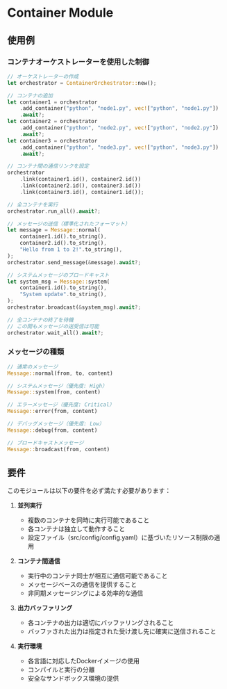 # Container Module

## 使用例

### コンテナオーケストレーターを使用した制御
```rust
// オーケストレーターの作成
let orchestrator = ContainerOrchestrator::new();

// コンテナの追加
let container1 = orchestrator
    .add_container("python", "node1.py", vec!["python", "node1.py"])
    .await?;
let container2 = orchestrator
    .add_container("python", "node2.py", vec!["python", "node2.py"])
    .await?;
let container3 = orchestrator
    .add_container("python", "node3.py", vec!["python", "node3.py"])
    .await?;

// コンテナ間の通信リンクを設定
orchestrator
    .link(container1.id(), container2.id())
    .link(container2.id(), container3.id())
    .link(container3.id(), container1.id());

// 全コンテナを実行
orchestrator.run_all().await?;

// メッセージの送信（標準化されたフォーマット）
let message = Message::normal(
    container1.id().to_string(),
    container2.id().to_string(),
    "Hello from 1 to 2!".to_string(),
);
orchestrator.send_message(&message).await?;

// システムメッセージのブロードキャスト
let system_msg = Message::system(
    container1.id().to_string(),
    "System update".to_string(),
);
orchestrator.broadcast(&system_msg).await?;

// 全コンテナの終了を待機
// この間もメッセージの送受信は可能
orchestrator.wait_all().await?;
```

### メッセージの種類
```rust
// 通常のメッセージ
Message::normal(from, to, content)

// システムメッセージ（優先度: High）
Message::system(from, content)

// エラーメッセージ（優先度: Critical）
Message::error(from, content)

// デバッグメッセージ（優先度: Low）
Message::debug(from, content)

// ブロードキャストメッセージ
Message::broadcast(from, content)
```

## 要件

このモジュールは以下の要件を必ず満たす必要があります：

1. **並列実行**
   - 複数のコンテナを同時に実行可能であること
   - 各コンテナは独立して動作すること
   - 設定ファイル（src/config/config.yaml）に基づいたリソース制限の適用

2. **コンテナ間通信**
   - 実行中のコンテナ同士が相互に通信可能であること
   - メッセージベースの通信を提供すること
   - 非同期メッセージングによる効率的な通信

3. **出力バッファリング**
   - 各コンテナの出力は適切にバッファリングされること
   - バッファされた出力は指定された受け渡し先に確実に送信されること

4. **実行環境**
   - 各言語に対応したDockerイメージの使用
   - コンパイルと実行の分離
   - 安全なサンドボックス環境の提供 